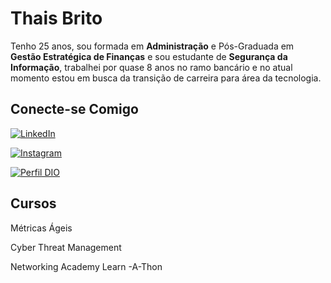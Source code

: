 # Thais Brito 
Tenho 25 anos, sou formada em **Administração** e Pós-Graduada em **Gestão Estratégica de Finanças** e sou estudante de **Segurança da Informação**, trabalhei por quase 8 anos no ramo bancário e no atual momento estou em busca da transição de carreira para área da tecnologia.

## Conecte-se Comigo
[![LinkedIn](https://img.shields.io/badge/LinkedIn-0077B5?style=for-the-badge&logo=linkedin&logoColor=white)](http://linkedin.com/in/thais-sousa-806b37174)

[![Instagram](https://img.shields.io/badge/-Instagram-%23E4405F?style=for-the-badge&logo=instagram&logoColor=white)](https://www.instagram.com/thaiisousa_?igsh=NTdmOWF6cHc1bGww&utm_source=qr)

[![Perfil DIO](https://img.shields.io/badge/-Meu%20Perfil%20na%20DIO-30A3DC?style=for-the-badge)](https://www.dio.me/users/thais_sousa2823_87073)

## Cursos
Métricas Ágeis 

Cyber Threat Management 

Networking Academy Learn -A-Thon 

